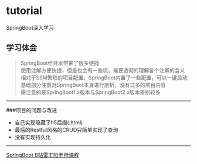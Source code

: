 # tutorial
SpringBoot深入学习
## 学习体会
> SpringBoot给开发带来了很多便捷<br>
> 使用注解方便快捷，但是也会有一些坑，需要透彻的理解各个注解的含义
> 相对于SSM繁琐的项目配置，SpringBoot内置了一些配置，可以一键启动<br>
> 基础部分注重对SpringBoot本身进行剖析，没有过多的项目内容<br>
> 需注意的是SpringBoot1.x版本与SpringBoot2.x版本差别较多
---
###项目的问题与改进
- 自己实现隐藏了h5后缀(.html)<br>
- 最后的Restful风格的CRUD只简单实现了查询<br>
- 没有实现持久化<br>
---
[SpringBoot  B站雷丰阳老师课程](https://www.bilibili.com/video/av20965295)
